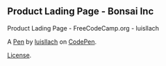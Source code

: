 Product Lading Page - Bonsai Inc
--------------------------------
Product Lading Page - FreeCodeCamp.org - luisllach

A [Pen](https://codepen.io/luisllach/pen/xNBbEK) by [luisllach](https://codepen.io/luisllach) on [CodePen](https://codepen.io).

[License](https://codepen.io/luisllach/pen/xNBbEK/license).